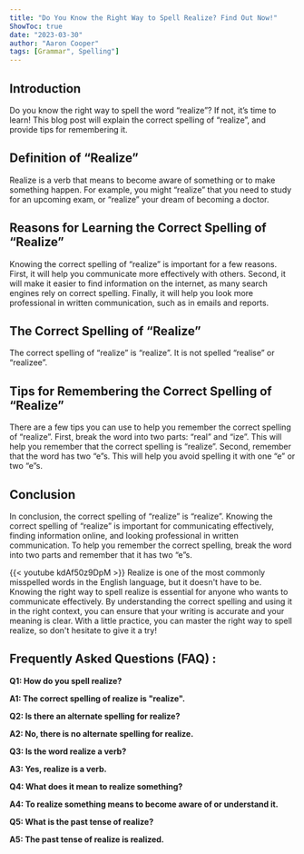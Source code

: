 ```yaml
---
title: "Do You Know the Right Way to Spell Realize? Find Out Now!"
ShowToc: true 
date: "2023-03-30"
author: "Aaron Cooper" 
tags: [Grammar", Spelling"]
---
```

## Introduction

Do you know the right way to spell the word “realize”? If not, it’s time to learn! This blog post will explain the correct spelling of “realize”, and provide tips for remembering it.

## Definition of “Realize”

Realize is a verb that means to become aware of something or to make something happen. For example, you might “realize” that you need to study for an upcoming exam, or “realize” your dream of becoming a doctor.

## Reasons for Learning the Correct Spelling of “Realize”

Knowing the correct spelling of “realize” is important for a few reasons. First, it will help you communicate more effectively with others. Second, it will make it easier to find information on the internet, as many search engines rely on correct spelling. Finally, it will help you look more professional in written communication, such as in emails and reports.

## The Correct Spelling of “Realize”

The correct spelling of “realize” is “realize”. It is not spelled “realise” or “realizee”.

## Tips for Remembering the Correct Spelling of “Realize”

There are a few tips you can use to help you remember the correct spelling of “realize”. First, break the word into two parts: “real” and “ize”. This will help you remember that the correct spelling is “realize”. Second, remember that the word has two “e”s. This will help you avoid spelling it with one “e” or two “e”s.

## Conclusion

In conclusion, the correct spelling of “realize” is “realize”. Knowing the correct spelling of “realize” is important for communicating effectively, finding information online, and looking professional in written communication. To help you remember the correct spelling, break the word into two parts and remember that it has two “e”s.

{{< youtube kdAf50z9DpM >}} 
Realize is one of the most commonly misspelled words in the English language, but it doesn't have to be. Knowing the right way to spell realize is essential for anyone who wants to communicate effectively. By understanding the correct spelling and using it in the right context, you can ensure that your writing is accurate and your meaning is clear. With a little practice, you can master the right way to spell realize, so don't hesitate to give it a try!

## Frequently Asked Questions (FAQ) :
**Q1: How do you spell realize?**

**A1: The correct spelling of realize is "realize".**

**Q2: Is there an alternate spelling for realize?**

**A2: No, there is no alternate spelling for realize.**

**Q3: Is the word realize a verb?**

**A3: Yes, realize is a verb.**

**Q4: What does it mean to realize something?**

**A4: To realize something means to become aware of or understand it.**

**Q5: What is the past tense of realize?**

**A5: The past tense of realize is realized.**





